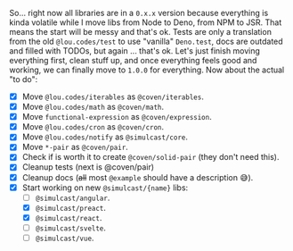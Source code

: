 So... right now all libraries are in a `0.x.x` version because everything is
kinda volatile while I move libs from Node to Deno, from NPM to JSR. That means
the start will be messy and that's ok. Tests are only a translation from the old
`@lou.codes/test` to use "vanilla" `Deno.test`, docs are outdated and filled
with TODOs, but again ... that's ok. Let's just finish moving everything first,
clean stuff up, and once everything feels good and working, we can finally move
to `1.0.0` for everything. Now about the actual "to do":

- [x] Move `@lou.codes/iterables` as `@coven/iterables`.
- [x] Move `@lou.codes/math` as `@coven/math`.
- [x] Move `functional-expression` as `@coven/expression`.
- [x] Move `@lou.codes/cron` as `@coven/cron`.
- [x] Move `@lou.codes/notify` as `@simulcast/core`.
- [x] Move `*-pair` as `@coven/pair`.
- [x] Check if is worth it to create `@coven/solid-pair` (they don't need this).
- [x] Cleanup tests (next is @coven/pair)
- [x] Cleanup docs (~~all~~ most `@example` should have a description 😅).
- [x] Start working on new `@simulcast/{name}` libs:
    - [ ] `@simulcast/angular`.
    - [x] `@simulcast/preact`.
    - [x] `@simulcast/react`.
    - [ ] `@simulcast/svelte`.
    - [ ] `@simulcast/vue`.
